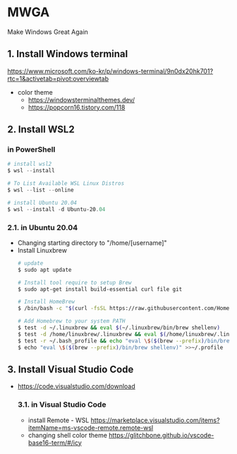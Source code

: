 # MWGA
Make Windows Great Again

## 1. Install Windows terminal
https://www.microsoft.com/ko-kr/p/windows-terminal/9n0dx20hk701?rtc=1&activetab=pivot:overviewtab
- color theme
  - https://windowsterminalthemes.dev/
  - https://popcorn16.tistory.com/118

## 2. Install WSL2
### in PowerShell
```PowerShell
# install wsl2
$ wsl --install

# To List Available WSL Linux Distros
$ wsl --list --online

# install Ubuntu 20.04
$ wsl --install -d Ubuntu-20.04
```

### 2.1. in Ubuntu 20.04
  - Changing starting directory to "/home/[username]" 
  - Install Linuxbrew
    ```zsh
    # update
    $ sudo apt update
    
    # Install tool require to setup Brew 
    $ sudo apt-get install build-essential curl file git
    
    # Install HomeBrew
    $ /bin/bash -c "$(curl -fsSL https://raw.githubusercontent.com/Homebrew/install/master/install.sh)"
    
    # Add Homebrew to your system PATH
    $ test -d ~/.linuxbrew && eval $(~/.linuxbrew/bin/brew shellenv)
    $ test -d /home/linuxbrew/.linuxbrew && eval $(/home/linuxbrew/.linuxbrew/bin/brew shellenv)
    $ test -r ~/.bash_profile && echo "eval \$($(brew --prefix)/bin/brew shellenv)" >>~/.bash_profile
    $ echo "eval \$($(brew --prefix)/bin/brew shellenv)" >>~/.profile
    ```
## 3. Install Visual Studio Code
- https://code.visualstudio.com/download
  ### 3.1. in Visual Studio Code
  - install Remote - WSL https://marketplace.visualstudio.com/items?itemName=ms-vscode-remote.remote-wsl
  - changing shell color theme https://glitchbone.github.io/vscode-base16-term/#/icy
